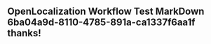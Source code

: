 <properties
ms.topic="hero-topic"
ms.test1="hero-topic"
ms.test2="test"/>

## OpenLocalization Workflow Test MarkDown 6ba04a9d-8110-4785-891a-ca1337f6aa1f thanks!
